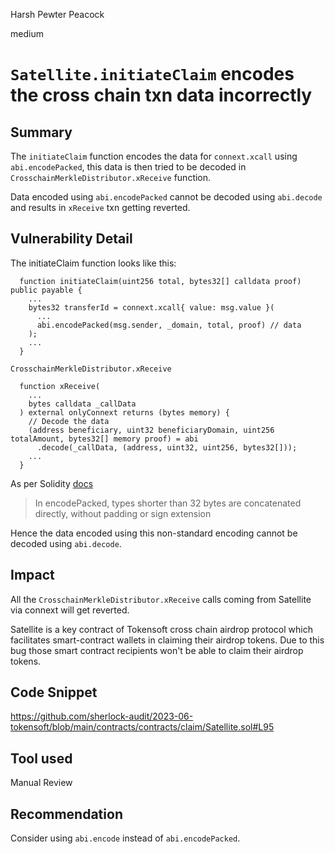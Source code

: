 Harsh Pewter Peacock

medium

# `Satellite.initiateClaim` encodes the cross chain txn data incorrectly

## Summary
The `initiateClaim` function encodes the data for `connext.xcall` using `abi.encodePacked`, this data is then tried to be decoded in `CrosschainMerkleDistributor.xReceive` function.

Data encoded using `abi.encodePacked` cannot be decoded using `abi.decode` and results in `xReceive` txn getting reverted.

## Vulnerability Detail
The initiateClaim function looks like this:
```solidity
  function initiateClaim(uint256 total, bytes32[] calldata proof) public payable {
    ...
    bytes32 transferId = connext.xcall{ value: msg.value }(
      ...
      abi.encodePacked(msg.sender, _domain, total, proof) // data
    );
    ...
  }
```
`CrosschainMerkleDistributor.xReceive`
```solidity
  function xReceive(
    ...
    bytes calldata _callData
  ) external onlyConnext returns (bytes memory) {
    // Decode the data
    (address beneficiary, uint32 beneficiaryDomain, uint256 totalAmount, bytes32[] memory proof) = abi
      .decode(_callData, (address, uint32, uint256, bytes32[]));
    ...
  }
```
As per Solidity [docs](https://docs.soliditylang.org/en/v0.8.16/abi-spec.html#non-standard-packed-mode)
> In encodePacked, types shorter than 32 bytes are concatenated directly, without padding or sign extension

Hence the data encoded using this non-standard encoding cannot be decoded using `abi.decode`.

## Impact
All the `CrosschainMerkleDistributor.xReceive` calls coming from Satellite via connext will get reverted. 

Satellite is a key contract of Tokensoft cross chain airdrop protocol which facilitates smart-contract wallets in claiming their airdrop tokens. Due to this bug those smart contract recipients won't be able to claim their airdrop tokens.

## Code Snippet
https://github.com/sherlock-audit/2023-06-tokensoft/blob/main/contracts/contracts/claim/Satellite.sol#L95

## Tool used

Manual Review

## Recommendation
Consider using `abi.encode` instead of `abi.encodePacked`. 